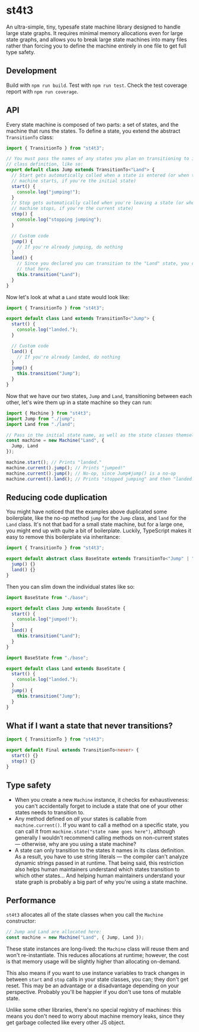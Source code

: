 # st4t3

An ultra-simple, tiny, typesafe state machine library designed to handle large
state graphs. It requires minimal memory allocations even for large state
graphs, and allows you to break large state machines into many files rather than
forcing you to define the machine entirely in one file to get full type safety.

## Development

Build with `npm run build`. Test with `npm run test`. Check the test coverage
report with `npm run coverage`.

## API

Every state machine is composed of two parts: a set of states, and the machine
that runs the states. To define a state, you extend the abstract `TransitionTo`
class:

```typescript
import { TransitionTo } from "st4t3";

// You must pass the names of any states you plan on transitioning to in the
// class definition, like so:
export default class Jump extends TransitionTo<"Land"> {
  // Start gets automatically called when a state is entered (or when the
  // machine starts, if you're the initial state)
  start() {
    console.log("jumping!");
  }
  // Stop gets automatically called when you're leaving a state (or when the
  // machine stops, if you're the current state)
  stop() {
    console.log("stopping jumping");
  }

  // Custom code
  jump() {
    // If you're already jumping, do nothing
  }
  land() {
    // Since you declared you can transition to the "Land" state, you can call
    // that here.
    this.transition("Land");
  }
}
```

Now let's look at what a `Land` state would look like:

```typescript
import { TransitionTo } from "st4t3";

export default class Land extends TransitionTo<"Jump"> {
  start() {
    console.log("landed.");
  }

  // Custom code
  land() {
    // If you're already landed, do nothing
  }
  jump() {
    this.transition("Jump");
  }
}
```

Now that we have our two states, `Jump` and `Land`, transitioning between each
other, let's wire them up in a state machine so they can run:

```typescript
import { Machine } from "st4t3";
import Jump from "./jump";
import Land from "./land";

// Pass in the initial state name, as well as the state classes themselves:
const machine = new Machine("Land", {
  Jump, Land
});

machine.start(); // Prints "landed."
machine.current().jump(); // Prints "jumped!"
machine.current().jump(); // No-op, since Jump#jump() is a no-op
machine.current().land(); // Prints "stopped jumping" and then "landed."
```

## Reducing code duplication

You might have noticed that the examples above duplicated some boilerplate,
like the no-op method `jump` for the `Jump` class, and `land` for the `Land`
class. It's not that bad for a small state machine, but for a large one, you
might end up with quite a bit of boilerplate. Luckily, TypeScript makes it easy
to remove this boilerplate via inheritance:

```typescript
import { TransitionTo } from "st4t3";

export default abstract class BaseState extends TransitionTo<"Jump" | "Land"> {
  jump() {}
  land() {}
}
```

Then you can slim down the individual states like so:

```typescript
import BaseState from "./base";

export default class Jump extends BaseState {
  start() {
    console.log("jumped!");
  }
  land() {
    this.transition("Land");
  }
}
```

```typescript
import BaseState from "./base";

export default class Land extends BaseState {
  start() {
    console.log("landed.");
  }
  jump() {
    this.transition("Jump");
  }
}
```

## What if I want a state that never transitions?

```typescript
import { TransitionTo } from "st4t3";

export default Final extends TransitionTo<never> {
  start() {}
  stop() {}
}
```

## Type safety

* When you create a new `Machine` instance, it checks for exhaustiveness: you
  can't accidentally forget to include a state that one of your other states
  needs to transition to.
* Any method defined on *all* your states is callable from `machine.current()`.
  If you want to call a method on a specific state, you can call it from
  `machine.state("state name goes here")`, although generally I wouldn't
  recommend calling methods on non-current states &mdash; otherwise, why are
  you using a state machine?
* A state can only transition to the states it names in its class definition.
  As a result, you have to use string literals &mdash; the compiler can't
  analyze dynamic strings passed in at runtime. That being said, this
  restriction also helps human maintainers understand which states transition to
  which other states... And helping human maintainers understand your state
  graph is probably a big part of why you're using a state machine.

## Performance

`st4t3` allocates all of the state classes when you call the `Machine`
constructor:

```typescript
// Jump and Land are allocated here:
const machine = new Machine("Land", { Jump, Land });
```

These state instances are long-lived: the `Machine` class will reuse them and
won't re-instantiate. This reduces allocations at runtime; however, the cost is
that memory usage will be slightly higher than allocating on-demand.

This also means if you want to use instance variables to track changes in
between `start` and `stop` calls in your state classes, you can; they don't get
reset. This may be an advantage or a disadvantage depending on your
perspective. Probably you'll be happier if you don't use tons of mutable state.

Unlike some other libraries, there's no special registry of machines: this
means you don't need to worry about machine memory leaks, since they get garbage
collected like every other JS object.
